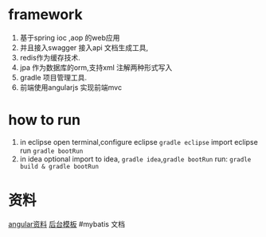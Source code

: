 
# framework
1. 基于spring ioc ,aop 的web应用
2. 并且接入swagger 接入api 文档生成工具,
3. redis作为缓存技术.
4. jpa 作为数据库的orm,支持xml 注解两种形式写入
5. gradle 项目管理工具.
6. 前端使用angularjs 实现前端mvc
# how to run
1. in eclipse
open terminal,configure eclipse  `gradle eclipse` import eclipse run `gradle bootRun`
2. in idea
optional import to idea, `gradle idea`,`gradle bootRun`
run: `gradle build & gradle bootRun`


# 资料
[angular资料](http://www.runoob.com/angularjs/angularjs-tutorial.html)
[后台模板](https://github.com/almasaeed2010/AdminLTE)
#mybatis 文档
